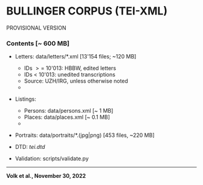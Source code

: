 # BULLINGER CORPUS (TEI-XML)

PROVISIONAL VERSION

### Contents [~ 600 MB]

- Letters: data/letters/\*.xml [13'154 files; ~120 MB]

  * IDs $>=$ 10'013: HBBW, edited letters
  * IDs $<$ 10'013: unedited transcriptions
  * Source: UZH/IRG, unless otherwise noted
  *
- Listings:

  * Persons: data/persons.xml [~ 1 MB]
  * Places: data/places.xml [~ 0.1 MB]
  *
- Portraits: data/portraits/*.(jpg|png) [453 files, ~220 MB]
- DTD: *tei.dtd*
- Validation: scripts/validate.py

---

**Volk et al., November 30, 2022**
